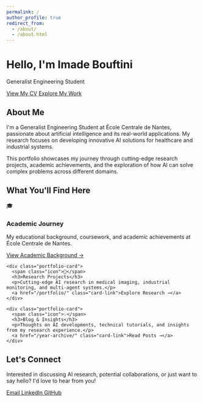 ```yaml
---
permalink: /
author_profile: true
redirect_from: 
  - /about/
  - /about.html
---
```


<link rel="stylesheet" href="{{ '/assets/css/landing.css' | relative_url }}">

<div class="landing-hero">
  <h1>Hello, I'm Imade Bouftini</h1>
  <p class="subtitle">Generalist Engineering Student</p>
  <a href="/cv/" class="cta-button">View My CV</a>
  <a href="/portfolio/" class="cta-button">Explore My Work</a>
</div>

<div class="landing-intro">
  <h2>About Me</h2>
  <p>
    I'm a <span class="highlight">Generalist Engineering Student</span> at École Centrale de Nantes, 
    passionate about <span class="highlight">artificial intelligence</span> and its real-world applications. 
    My research focuses on developing innovative AI solutions for healthcare and industrial systems.
  </p>
  <p>
    This portfolio showcases my journey through cutting-edge research projects, academic achievements, 
    and the exploration of how AI can solve complex problems across different domains.
  </p>
</div>

<div class="landing-portfolio">
  <h2>What You'll Find Here</h2>
  <div class="portfolio-grid">
    <div class="portfolio-card">
      <span class="icon">🎓</span>
      <h3>Academic Journey</h3>
      <p>My educational background, coursework, and academic achievements at École Centrale de Nantes.</p>
      <a href="/cv/" class="card-link">View Academic Background →</a>
    </div>
    
    <div class="portfolio-card">
      <span class="icon">🔬</span>
      <h3>Research Projects</h3>
      <p>Cutting-edge AI research in medical imaging, industrial monitoring, and multi-agent systems.</p>
      <a href="/portfolio/" class="card-link">Explore Research →</a>
    </div>
    
    <div class="portfolio-card">
      <span class="icon">💡</span>
      <h3>Blog & Insights</h3>
      <p>Thoughts on AI developments, technical tutorials, and insights from my research experience.</p>
      <a href="/year-archive/" class="card-link">Read Posts →</a>
    </div>
  </div>
</div>

<div class="landing-connect">
  <h2>Let's Connect</h2>
  <p>
    Interested in discussing AI research, potential collaborations, or just want to say hello? 
    I'd love to hear from you!
  </p>
  <div class="social-links">
    <a href="mailto:imadebouftini@gmail.com" class="social-link">
      <i class="fas fa-envelope"></i> Email
    </a>
    <a href="https://linkedin.com/in/imade-bouftini" class="social-link" target="_blank">
      <i class="fab fa-linkedin"></i> LinkedIn
    </a>
    <a href="https://github.com/ibouftini" class="social-link" target="_blank">
      <i class="fab fa-github"></i> GitHub
    </a>
  </div>
</div>
